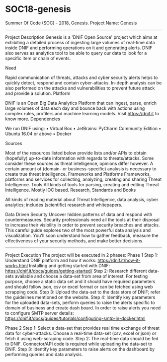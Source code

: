 # SOC18-genesis
Summer Of Code (SOC) - 2018, Genesis.
Project Name: Genesis
________________________________________
Project Description
Genesis is a 'DNIF Open Source' project which aims at exhibiting a detailed process of ingesting large volumes of real-time data inside DNIF and performing operations on it and generating alerts. DNIF also serves as analytics tool to be able to query our data to look for a specific item or chain of events.  
 
Need

Rapid communication of threats, attacks and cyber security alerts helps to quickly detect, respond and contain cyber-attacks. In-depth analysis can be also performed on the attacks and vulnerabilities to prevent future attack and provide a solution.
Platform

DNIF is an Open Big Data Analytics Platform that can ingest, parse, enrich large volumes of data each day and bounce back with actions using complex rules, profilers and machine learning models. 
Visit https://dnif.it to know more.
Dependencies

We run DNIF using:
•	Virtual Box
•	JetBrains: PyCharm Community Edition
•	Ubuntu 16.04 or above
•	Docker

Sources

Most of the resources listed below provide lists and/or APIs to obtain (hopefully) up-to-date information with regards to threats/attacks. Some consider these sources as threat intelligence, opinions differ however. A certain amount of (domain- or business-specific) analysis is necessary to create true threat intelligence.
Frameworks and Platforms
Frameworks, platforms and services for collecting, analyzing, creating and sharing Threat Intelligence.
Tools
All kinds of tools for parsing, creating and editing Threat Intelligence. Mostly IOC based.
Research, Standards and Books

All kinds of reading material about Threat Intelligence, data analysis, cyber analytics; includes (scientific) research and whitepapers.

Data Driven Security
Uncover hidden patterns of data and respond with countermeasures. Security professionals need all the tools at their disposal to increase their visibility in order to prevent security breaches and attacks. This careful guide explores two of the most powerful data analysis and visualization. You'll soon understand how to gather feedback, measure the effectiveness of your security methods, and make better decisions.
	







________________________________________



Project Execution
The project will be executed in 2 phases:
Phase 1
Step 1: 
Understand DNIF platform and how it works: https://dnif.it/how-it-works.html
Installing and getting started with DNIF: https://dnif.it/docs/guides/getting-started/
Step 2: 
Research different data-sets available and choose a data-set from area of interest.	For testing purpose, choose a static data set and it should have required parameters and should follow json, csv or excel format or can be fetched using web scrapping code.
Step 3: 
Upload the data-set to the data store of DNIF; refer the guidelines mentioned on the website.
Step 4:
Identify key parameters for the uploaded data-sets, perform queries to raise the alerts specific to domain of business and create dash board.
In order to raise alerts you need to configure SMTP server details: https://dnif.it/docs/guides/tutorials/configuring-smtp-in-docker.html
 





Phase 2 
Step 1: 
Select a data-set that provides real time exchange of threat data for cyber-attacks. Choose a real-time data-set (csv, excel or json) or fetch it using web-scraping code. 
Step 2: 
The real-time data should be fed to DNIF. Connector/API code is required while uploading the data-set to DNIF.
Step 3: 
Identify key parameters to raise alerts on the dashboard by performing queries and data analysis.
 
